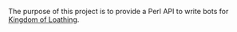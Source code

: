 The purpose of this project is to provide a Perl API to write bots for [Kingdom of Loathing](http://www.kingdomofloathing.com).
